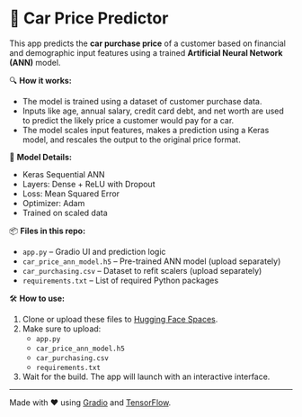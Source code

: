 
# 🚗 Car Price Predictor

This app predicts the **car purchase price** of a customer based on financial and demographic input features using a trained **Artificial Neural Network (ANN)** model.

🔍 **How it works:**
- The model is trained using a dataset of customer purchase data.
- Inputs like age, annual salary, credit card debt, and net worth are used to predict the likely price a customer would pay for a car.
- The model scales input features, makes a prediction using a Keras model, and rescales the output to the original price format.

🧠 **Model Details:**
- Keras Sequential ANN
- Layers: Dense + ReLU with Dropout
- Loss: Mean Squared Error
- Optimizer: Adam
- Trained on scaled data

📦 **Files in this repo:**
- `app.py` – Gradio UI and prediction logic
- `car_price_ann_model.h5` – Pre-trained ANN model (upload separately)
- `car_purchasing.csv` – Dataset to refit scalers (upload separately)
- `requirements.txt` – List of required Python packages

🛠️ **How to use:**
1. Clone or upload these files to [Hugging Face Spaces](https://huggingface.co/spaces).
2. Make sure to upload:
   - `app.py`
   - `car_price_ann_model.h5`
   - `car_purchasing.csv`
   - `requirements.txt`
3. Wait for the build. The app will launch with an interactive interface.

---

Made with ❤️ using [Gradio](https://gradio.app) and [TensorFlow](https://www.tensorflow.org/).
